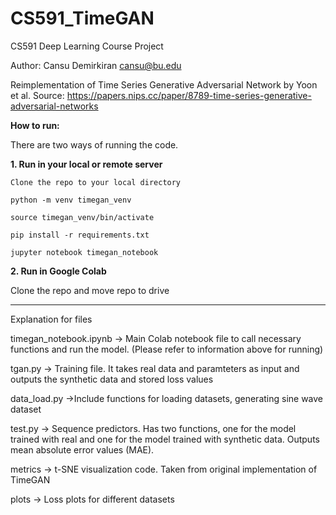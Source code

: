 # CS591_TimeGAN
CS591 Deep Learning Course Project

Author: Cansu Demirkiran
cansu@bu.edu

Reimplementation of Time Series Generative Adversarial Network by Yoon et al. 
Source: https://papers.nips.cc/paper/8789-time-series-generative-adversarial-networks

**How to run:**

There are two ways of running the code. 

**1. Run in your local or remote server**

`Clone the repo to your local directory`

`python -m venv timegan_venv`

`source timegan_venv/bin/activate`

`pip install -r requirements.txt`

`jupyter notebook timegan_notebook`

**2. Run in Google Colab**

Clone the repo and move repo to drive

-------------------------------------------

Explanation for files

timegan_notebook.ipynb -> Main Colab notebook file to call necessary functions and run the model. (Please refer to information above for running)

tgan.py -> Training file. It takes real data and paramteters as input and outputs the synthetic data and stored loss values

data_load.py ->Include functions for loading datasets, generating sine wave dataset

test.py -> Sequence predictors. Has two functions, one for the model trained with real and one for the model trained with synthetic data. Outputs mean absolute error values (MAE). 

metrics -> t-SNE visualization code. Taken from original implementation of TimeGAN

plots -> Loss plots for different datasets
